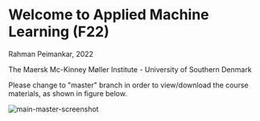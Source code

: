 # Welcome to Applied Machine Learning (F22)

Rahman Peimankar, 2022

The Maersk Mc-Kinney Møller Institute - University of Southern Denmark

Please change to "master" branch in order to view/download the course materials, as shown in figure below.

![main-master-screenshot](https://user-images.githubusercontent.com/15021010/152686708-b96d9c83-79d4-401f-8162-f8e9b992b5a5.png)

